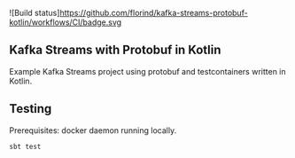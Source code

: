 ![Build status]https://github.com/florind/kafka-streams-protobuf-kotlin/workflows/CI/badge.svg

## Kafka Streams with Protobuf in Kotlin

Example Kafka Streams project using protobuf and testcontainers written in Kotlin.

## Testing
Prerequisites: docker daemon running locally.
```
sbt test
```